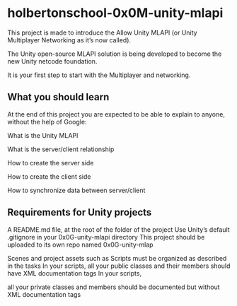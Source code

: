# holbertonschool-0x0M-unity-mlapi

This project is made to introduce the Allow Unity MLAPI (or Unity Multiplayer Networking as it’s now called).

The Unity open-source MLAPI solution is being developed to become the new Unity netcode foundation.

It is your first step to start with the Multiplayer and networking.

## What you should learn

At the end of this project you are expected to be able to explain to anyone, without the help of Google:

What is the Unity MLAPI

What is the server/client relationship

How to create the server side

How to create the client side

How to synchronize data between server/client

## Requirements for Unity projects

A README.md file, at the root of the folder of the project Use Unity’s default .gitignore in your 0x0G-unity-mlapi directory This project should be uploaded to its own repo named 0x0G-unity-mlap

Scenes and project assets such as Scripts must be organized as described in the tasks In your scripts, all your public classes and their members should have XML documentation tags In your scripts,

all your private classes and members should be documented but without XML documentation tags
